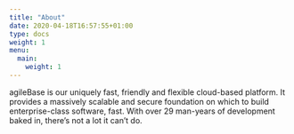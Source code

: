 ```yaml
---
title: "About"
date: 2020-04-18T16:57:55+01:00
type: docs
weight: 1
menu:
  main:
    weight: 1
---
```

agileBase is our uniquely fast, friendly and flexible cloud-based platform. It provides a massively scalable and secure foundation on which to build enterprise-class software, fast. With over 29 man-years of development baked in, there’s not a lot it can’t do.



